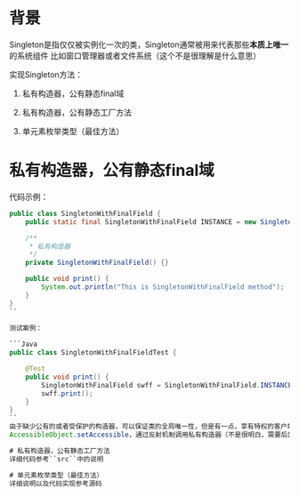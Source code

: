 # 背景  

Singleton是指仅仅被实例化一次的类，Singleton通常被用来代表那些**本质上唯一**的系统组件
比如窗口管理器或者文件系统（这个不是很理解是什么意思）

实现Singleton方法：  

1. 私有构造器，公有静态final域  

2. 私有构造器，公有静态工厂方法  

3. 单元素枚举类型（最佳方法）  

# 私有构造器，公有静态final域  

代码示例：    
```Java      
public class SingletonWithFinalField {
    public static final SingletonWithFinalField INSTANCE = new SingletonWithFinalField();

    /**
     * 私有构造器
     */
    private SingletonWithFinalField() {}

    public void print() {
        System.out.println("This is SingletonWithFinalField method");
    }
}    
``  

测试案例：    
  
```Java    
public class SingletonWithFinalFieldTest {

    @Test
    public void print() {
        SingletonWithFinalField swff = SingletonWithFinalField.INSTANCE;
        swff.print();
    }
}  
``      
由于缺少公有的或者受保护的构造器，可以保证类的全局唯一性，但是有一点，享有特权的客户端可以借助
AccessibleObject.setAccessible，通过反射机制调用私有构造器（不是很明白，需要后面学习反射）  

# 私有构造器，公有静态工厂方法  
详细代码参考``src``中的说明

# 单元素枚举类型（最佳方法）  
详细说明以及代码实现参考源码
